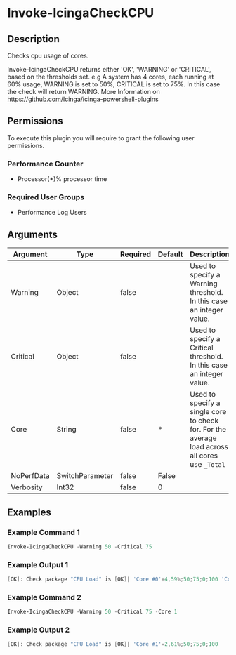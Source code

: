 
# Invoke-IcingaCheckCPU

## Description

Checks cpu usage of cores.

Invoke-IcingaCheckCPU returns either 'OK', 'WARNING' or 'CRITICAL', based on the thresholds set.
e.g A system has 4 cores, each running at 60% usage, WARNING is set to 50%, CRITICAL is set to 75%. In this case the check will return WARNING.
More Information on https://github.com/Icinga/icinga-powershell-plugins

## Permissions

To execute this plugin you will require to grant the following user permissions.

### Performance Counter

* Processor(*)\% processor time

### Required User Groups

* Performance Log Users

## Arguments

| Argument | Type | Required | Default | Description |
| ---      | ---  | ---      | ---     | ---         |
| Warning | Object | false |  | Used to specify a Warning threshold. In this case an integer value. |
| Critical | Object | false |  | Used to specify a Critical threshold. In this case an integer value. |
| Core | String | false | * | Used to specify a single core to check for. For the average load across all cores use `_Total` |
| NoPerfData | SwitchParameter | false | False |  |
| Verbosity | Int32 | false | 0 |  |

## Examples

### Example Command 1

```powershell
Invoke-IcingaCheckCPU -Warning 50 -Critical 75
```

### Example Output 1

```powershell
[OK]: Check package "CPU Load" is [OK]| 'Core #0'=4,59%;50;75;0;100 'Core #1'=0,94%;50;75;0;100 'Core #2'=11,53%;50;75;0;100 'Core #3'=4,07%;50;75;0;100
```

### Example Command 2

```powershell
Invoke-IcingaCheckCPU -Warning 50 -Critical 75 -Core 1
```

### Example Output 2

```powershell
[OK]: Check package "CPU Load" is [OK]| 'Core #1'=2,61%;50;75;0;100
```
